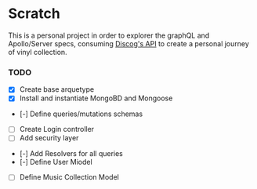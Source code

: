 # Scratch
This is a personal project in order to explorer the graphQL and Apollo/Server specs, consuming [Discog's API](https://www.discogs.com/developers) to create a personal journey of vinyl collection. 


### TODO
- [x] Create base arquetype
- [X] Install and instantiate MongoBD and Mongoose
- [-] Define queries/mutations schemas
- [ ] Create Login controller
- [ ] Add security layer
- [-] Add Resolvers for all queries
- [-] Define User Miodel
- [ ] Define Music Collection Model